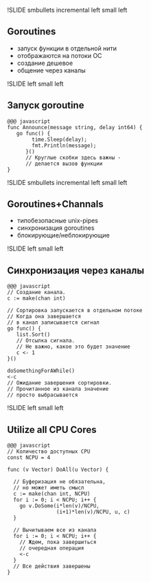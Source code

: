 !SLIDE smbullets incremental left small left
## Goroutines

* запуск функции в отдельной нити
* отображаются на потоки ОС
* создание дешевое
* общение через каналы


!SLIDE left small left
## Запуск goroutine

    @@@ javascript
    func Announce(message string, delay int64) {
       go func() {
            time.Sleep(delay);
            fmt.Println(message);
          }() 
          // Круглые скобки здесь важны -
          // делается вызов функции
    }


!SLIDE smbullets incremental left small left
## Goroutines+Channals

* типобезопасные unix-pipes
* синхронизация goroutines
* блокирующие/неблокирующие

!SLIDE left small left
## Синхронизация через каналы

    @@@ javascript
    // Создание канала.
    c := make(chan int)

    // Сортировка запускается в отдельном потоке
    // Когда она завершается
    // в канал записывается сигнал
    go func() {
       list.Sort()
       // Отсылка сигнала.
       // Не важно, какое это будет значение
       c <- 1 
    }()

    doSomethingForAWhile()
    <-c 
    // Ожидание завершения сортировки. 
    // Прочитанное из канала значение
    // просто выбрасывается


!SLIDE left small left
## Utilize all CPU Cores

    @@@ javascript
    // Количество доступных CPU
    const NCPU = 4

    func (v Vector) DoAll(u Vector) {

      // Буферизация не обязательна,
      // но может иметь смысл
      c := make(chan int, NCPU)
      for i := 0; i < NCPU; i++ {
        go v.DoSome(i*len(v)/NCPU, 
                    (i+1)*len(v)/NCPU, u, c)
      }

      // Вычитываем все из канала
      for i := 0; i < NCPU; i++ {
        // Ждем, пока завершиться 
        // очередная операция
        <-c 
      }
      // Все действия завершены
    }
